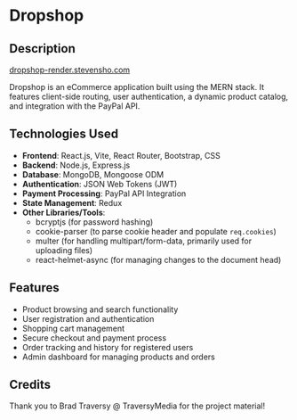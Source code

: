 # Dropshop

## Description

[dropshop-render.stevensho.com](dropshop-render.stevensho.com)

Dropshop is an eCommerce application built using the MERN stack. It features client-side routing, user authentication, a dynamic product catalog, and integration with the PayPal API.

## Technologies Used

- **Frontend**: React.js, Vite, React Router, Bootstrap, CSS
- **Backend**: Node.js, Express.js
- **Database**: MongoDB, Mongoose ODM
- **Authentication**: JSON Web Tokens (JWT)
- **Payment Processing**: PayPal API Integration
- **State Management**: Redux
- **Other Libraries/Tools**:
  - bcryptjs (for password hashing)
  - cookie-parser (to parse cookie header and populate `req.cookies`)
  - multer (for handling multipart/form-data, primarily used for uploading files)
  - react-helmet-async (for managing changes to the document head)

## Features

- Product browsing and search functionality
- User registration and authentication
- Shopping cart management
- Secure checkout and payment process
- Order tracking and history for registered users
- Admin dashboard for managing products and orders

## Credits

Thank you to Brad Traversy @ TraversyMedia for the project material!
